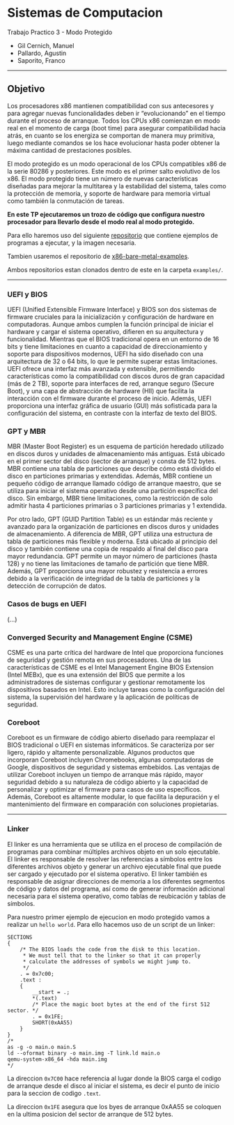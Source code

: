 # Sistemas de Computacion
Trabajo Practico 3 - Modo Protegido

- Gil Cernich, Manuel
- Pallardo, Agustin
- Saporito, Franco

---

## Objetivo
Los procesadores x86 mantienen compatibilidad con sus antecesores y para agregar nuevas funcionalidades deben ir “evolucionando” en el tiempo durante el proceso de arranque. Todos los CPUs x86 comienzan en modo real en el momento de carga (boot time) para asegurar compatibilidad hacia atrás,  en cuanto se los energiza se comportan  de manera muy primitiva, luego mediante comandos se los hace evolucionar hasta poder obtener la máxima cantidad de prestaciones posibles.

El modo protegido es un modo operacional de los CPUs compatibles x86 de la serie 80286 y posteriores. Este modo es el primer salto evolutivo de los x86. El modo protegido tiene un número de nuevas características diseñadas para mejorar la multitarea y la estabilidad del sistema, tales como la protección de memoria, y soporte de hardware para memoria virtual como también la conmutación de tareas.

**En este TP ejecutaremos un trozo de código que configura nuestro procesador para llevarlo desde el modo real al modo protegido.**

Para ello haremos uso del siguiente [repositorio](https://gitlab.com/sistemas-de-computacion-2021/protected-mode-sdc) que contiene ejemplos de programas a ejecutar, y la imagen necesaria.

Tambien usaremos el repositorio de [x86-bare-metal-examples](https://github.com/cirosantilli/x86-bare-metal-examples).

Ambos repositorios estan clonados dentro de este en la carpeta `examples/`.

---

### UEFI y BIOS
UEFI (Unified Extensible Firmware Interface) y BIOS son dos sistemas de firmware cruciales para la inicialización y configuración de hardware en computadoras. Aunque ambos cumplen la función principal de iniciar el hardware y cargar el sistema operativo, difieren en su arquitectura y funcionalidad. Mientras que el BIOS tradicional opera en un entorno de 16 bits y tiene limitaciones en cuanto a capacidad de direccionamiento y soporte para dispositivos modernos, UEFI ha sido diseñado con una arquitectura de 32 o 64 bits, lo que le permite superar estas limitaciones. UEFI ofrece una interfaz más avanzada y extensible, permitiendo características como la compatibilidad con discos duros de gran capacidad (más de 2 TB), soporte para interfaces de red, arranque seguro (Secure Boot), y una capa de abstracción de hardware (HII) que facilita la interacción con el firmware durante el proceso de inicio. Además, UEFI proporciona una interfaz gráfica de usuario (GUI) más sofisticada para la configuración del sistema, en contraste con la interfaz de texto del BIOS. 

### GPT y MBR
MBR (Master Boot Register) es un esquema de partición heredado utilizado en discos duros y unidades de almacenamiento más antiguas. Está ubicado en el primer sector del disco (sector de arranque) y consta de 512 bytes. MBR contiene una tabla de particiones que describe cómo está dividido el disco en particiones primarias y extendidas. Además, MBR contiene un pequeño código de arranque llamado código de arranque maestro, que se utiliza para iniciar el sistema operativo desde una partición específica del disco. Sin embargo, MBR tiene limitaciones, como la restricción de solo admitir hasta 4 particiones primarias o 3 particiones primarias y 1 extendida.

Por otro lado, GPT (GUID Partition Table) es un estándar más reciente y avanzado para la organización de particiones en discos duros y unidades de almacenamiento. A diferencia de MBR, GPT utiliza una estructura de tabla de particiones más flexible y moderna. Está ubicado al principio del disco y también contiene una copia de respaldo al final del disco para mayor redundancia. GPT permite un mayor número de particiones (hasta 128) y no tiene las limitaciones de tamaño de partición que tiene MBR. Además, GPT proporciona una mayor robustez y resistencia a errores debido a la verificación de integridad de la tabla de particiones y la detección de corrupción de datos.

### Casos de bugs en UEFI
(...)

### Converged Security and Management Engine (CSME)
CSME es una parte crítica del hardware de Intel que proporciona funciones de seguridad y gestión remota en sus procesadores. Una de las características de CSME es el Intel Management Engine BIOS Extension (Intel MEBx), que es una extensión del BIOS que permite a los administradores de sistemas configurar y gestionar remotamente los dispositivos basados en Intel. Esto incluye tareas como la configuración del sistema, la supervisión del hardware y la aplicación de políticas de seguridad.

### Coreboot
Coreboot es un firmware de código abierto diseñado para reemplazar el BIOS tradicional o UEFI en sistemas informáticos. Se caracteriza por ser ligero, rápido y altamente personalizable. Algunos productos que incorporan Coreboot incluyen Chromebooks, algunas computadoras de Google, dispositivos de seguridad y sistemas embebidos. Las ventajas de utilizar Coreboot incluyen un tiempo de arranque más rápido, mayor seguridad debido a su naturaleza de código abierto y la capacidad de personalizar y optimizar el firmware para casos de uso específicos. Además, Coreboot es altamente modular, lo que facilita la depuración y el mantenimiento del firmware en comparación con soluciones propietarias.

---

### Linker
El linker es una herramienta que se utiliza en el proceso de compilación de programas para combinar múltiples archivos objeto en un solo ejecutable. El linker es responsable de resolver las referencias a símbolos entre los diferentes archivos objeto y generar un archivo ejecutable final que puede ser cargado y ejecutado por el sistema operativo. El linker también es responsable de asignar direcciones de memoria a los diferentes segmentos de código y datos del programa, así como de generar información adicional necesaria para el sistema operativo, como tablas de reubicación y tablas de símbolos.

Para nuestro primer ejemplo de ejecucion en modo protegido vamos a realizar un `hello world`. Para ello hacemos uso de un script de un linker:

```
SECTIONS
{
    /* The BIOS loads the code from the disk to this location.
     * We must tell that to the linker so that it can properly
     * calculate the addresses of symbols we might jump to.
     */
    . = 0x7c00;
    .text :
    {
        __start = .;
        *(.text)
        /* Place the magic boot bytes at the end of the first 512 sector. */
        . = 0x1FE;
        SHORT(0xAA55)
    }
}
/*
as -g -o main.o main.S
ld --oformat binary -o main.img -T link.ld main.o
qemu-system-x86_64 -hda main.img
*/
```
La direccion `0x7C00` hace referencia al lugar donde la BIOS carga el codigo de arranque desde el disco al iniciar el sistema, es decir el punto de inicio para la seccion de codigo `.text`.

La direccion `0x1FE` asegura que los byes de arranque 0xAA55 se coloquen en la ultima posicion del sector de arranque de 512 bytes.